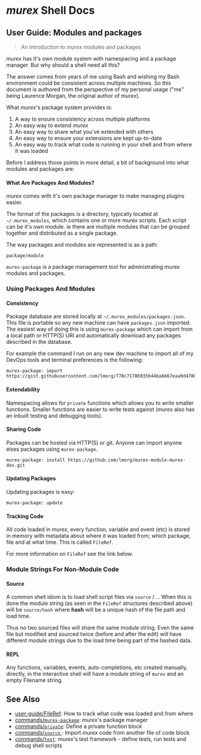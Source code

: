 # _murex_ Shell Docs

## User Guide: Modules and packages

> An introduction to _murex_ modules and packages

_murex_ has it's own module system with namespacing and a package manager. But
why should a shell need all this?

The answer comes from years of me using Bash and wishing my Bash environment
could be consistent across multiple machines. So this document is authored from
the perspective of my personal usage ("me" being Laurence Morgan, the original
author of _murex_).

What _murex_'s package system provides is:

1. A way to ensure consistency across multiple platforms
2. An easy way to extend _murex_
3. An easy way to share what you've extended with others
4. An easy way to ensure your extensions are kept up-to-date
5. An easy way to track what code is running in your shell and from where it
   was loaded

Before I address those points in more detail, a bit of background into what
modules and packages are:

#### What Are Packages And Modules?

_murex_ comes with it's own package manager to make managing plugins easier.

The format of the packages is a directory, typically located at `~/.murex_modules`,
which contains one or more murex scripts. Each script can be it's own module.
ie there are multiple modules that can be grouped together and distributed as a
single package.

The way packages and modules are represented is as a path:
    
    package/module
        
`murex-package` is a package management tool for administrating murex modules
and packages.

### Using Packages And Modules

#### Consistency

Package database are stored locally at `~/.murex_modules/packages.json`. This
file is portable so any new machine can have `packages.json` imported. The
easiest way of doing this is using `murex-package` which can import from a
local path or HTTP(S) URI and automatically download any packages described in
the database.

For example the command I run on any new dev machine to import all of my DevOps
tools and terminal preferences is the following:

    murex-package: import https://gist.githubusercontent.com/lmorg/770c71786935b44ba6667eaa9d470888/raw/fb7b79d592672d90ecb733944e144d722f77fdee/packages.json
    
#### Extendability

Namespacing allows for `private` functions which allows you to write smaller
functions. Smaller functions are easier to write tests against (_murex_ also
has an inbuilt testing and debugging tools).

#### Sharing Code

Packages can be hosted via HTTP(S) or git. Anyone can import anyone elses
packages using `murex-package`. 

    murex-package: install https://github.com/lmorg/murex-module-murex-dev.git
    
#### Updating Packages

Updating packages is easy:

    murex-package: update
    
#### Tracking Code

All code loaded in _murex_, every function, variable and event (etc) is stored
in memory with metadata about where it was loaded from; which package, file and
at what time. This is called `FileRef`.

For more information on `FileRef` see the link below.

### Module Strings For Non-Module Code

#### Source

A common shell idiom is to load shell script files via `source` / `.`. When
this is done the module string (as seen in the `FileRef` structures described
above) will be `source/hash` where **hash** will be a unique hash of the file
path and load time.

Thus no two sourced files will share the same module string. Even the same file
but modified and sourced twice (before and after the edit) will have different
module strings due to the load time being part of the hashed data.

#### REPL

Any functions, variables, events, auto-completions, etc created manually,
directly, in the interactive shell will have a module string of `murex` and an
empty Filename string.

## See Also

* [user-guide/FileRef](../user-guide/fileref.md):
  How to track what code was loaded and from where
* [commands/`murex-package`](../commands/murex-package.md):
  _murex_'s package manager
* [commands/`private`](../commands/private.md):
  Define a private function block
* [commands/`source` ](../commands/source.md):
  Import _murex_ code from another file of code block
* [commands/`test`](../commands/test.md):
  _murex_'s test framework - define tests, run tests and debug shell scripts